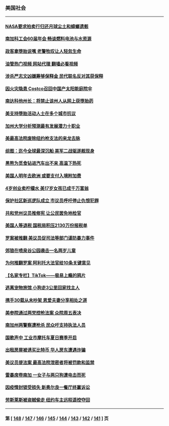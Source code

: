 ### 美国社会
---
#### [NASA要求拍卖行归还月球尘土和蟑螂遗骸](../../pages/ncid1078160/n13768046.md?06272045) 
#### [南加科工会60届年会 畅谈燃料电池与水资源](../../pages/ncid1078160/n13768149.md?06272045) 
#### [政客拿堕胎说嘴 老警牧叹让人轻忽生命](../../pages/ncid1078160/n13768133.md?06272045) 
#### [油管热门视频 网站代理 翻墙必看视频](http://209.222.30.114:81/youtube.html?06272045)
#### [涉杀严志文凶嫌筹够保释金 民代联名反对其获保释](../../pages/ncid1078160/n13768131.md?06272045) 
#### [因火灾隐患 Costco召回中国产太阳能庭院伞](../../pages/ncid1078160/n13768026.md?06272045) 
#### [南达科他州长：将禁止该州人从网上获堕胎药](../../pages/ncid1078160/n13767856.md?06272045) 
#### [美支持堕胎活动人士在多个城市抗议](../../pages/ncid1078160/n13767540.md?06272045) 
#### [加州大学分析预测最有发展潜力十职业](../../pages/ncid1078160/n13767449.md?06272045) 
#### [美最高法院废除纽约枪支法的来龙去脉](../../pages/ncid1078160/n13766223.md?06272045) 
#### [组图：迄今全球最深沉船 美军二战驱逐舰现身](../../pages/ncid1078160/n13767363.md?06272045) 
#### [黑熊为觅食钻进汽车出不来 高温下热死](../../pages/ncid1078160/n13767368.md?06272045) 
#### [美国人明年去欧洲 或要支付入境附加费](../../pages/ncid1078160/n13767316.md?06272045) 
#### [4岁创业卖柠檬水 美17岁女孩已成千万富翁](../../pages/ncid1078160/n13767315.md?06272045) 
#### [保护社区新巡逻队成立 市议员呼吁停止仇恨犯罪](../../pages/ncid1078160/n13767179.md?06272045) 
#### [共和党州议员推修宪 让公民罢免地检官](../../pages/ncid1078160/n13767195.md?06272045) 
#### [美国人等退税 国税局积压2130万份报税单](../../pages/ncid1078160/n13766996.md?06272045) 
#### [罗案被推翻 美议员促司法等部门谨防暴力事件](../../pages/ncid1078160/n13766982.md?06272045) 
#### [郊狼在喷泉谷公园袭击一名两岁儿童](../../pages/ncid1078160/n13766938.md?06272045) 
#### [为何推翻罗案 阿利托大法官给10条关键意见](../../pages/ncid1078160/n13766954.md?06272045) 
#### [【名家专栏】TikTok——极易上瘾的鸦片](../../pages/ncid1078160/n13766769.md?06272045) 
#### [逃离宠物旅馆 小狗走3公里回家找主人](../../pages/ncid1078160/n13766597.md?06272045) 
#### [携手30载从未吵架 恩爱夫妻分享相处之道](../../pages/ncid1078160/n13766466.md?06272045) 
#### [美参院通过两党控枪法案 众院周五表决](../../pages/ncid1078160/n13766416.md?06272045) 
#### [南加州两警察遭枪杀 民众吁支持执法人员](../../pages/ncid1078160/n13766394.md?06272045) 
#### [国歌声中 工业市摩托车夏日赛季开启](../../pages/ncid1078160/n13766338.md?06272045) 
#### [出租房屋被诱买比特币 华人房东遭遇诈骗](../../pages/ncid1078160/n13766265.md?06272045) 
#### [美议员提法案 最高法院泄密者将被罚款和监禁](../../pages/ncid1078160/n13766029.md?06272045) 
#### [雷暴席卷南加 一女子与两只狗遭电击而死](../../pages/ncid1078160/n13766180.md?06272045) 
#### [因疫情封锁受损失 新奥尔良一餐厅终赢诉讼](../../pages/ncid1078160/n13765898.md?06272045) 
#### [劳斯莱斯被盗贼偷走 纽约车主远程遥控夺回](../../pages/ncid1078160/n13766036.md?06272045) 

---
#### 第 [ [148](./148.md?06272045) / [147](./147.md?06272045) / [146](./146.md?06272045) / [145](./145.md?06272045) / [144](./144.md?06272045) / [143](./143.md?06272045) / [142](./142.md?06272045) / [141](./141.md?06272045) ] 页

